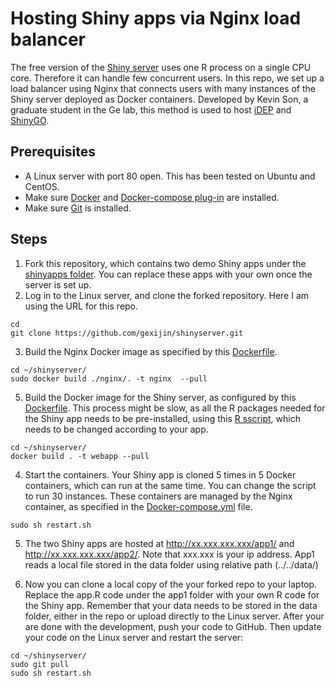 # Hosting Shiny apps via Nginx load balancer

 The free version of the [Shiny server](https://posit.co/products/open-source/shinyserver/) uses one R process on a single CPU core. Therefore it can handle few concurrent users. In this repo, we set up a load balancer using Nginx that connects users with many instances of the Shiny server deployed as Docker containers. Developed by Kevin Son, a graduate student in the Ge lab, this method is used to host [iDEP](http://bioinformatics.sdstate.edu/idep/) and  [ShinyGO](http://bioinformatics.sdstate.edu/go/).
 
## Prerequisites
  + A Linux server with port 80 open. This has been tested on Ubuntu and CentOS.
  + Make sure [Docker](https://docs.docker.com/get-docker/) and [Docker-compose plug-in](https://docs.docker.com/compose/install/linux/) are  installed.
  + Make sure [Git](https://git-scm.com/book/en/v2/Getting-Started-Installing-Git) is installed.

## Steps
1.  Fork this repository, which contains two demo Shiny apps under the [shinyapps folder](https://github.com/gexijin/shinyserver/tree/main/shinyapps). You can replace these apps with your own once the server is set up. 
2.  Log in to the Linux server, and clone the forked repository. Here I am using the URL for this repo.
 ```
 cd
 git clone https://github.com/gexijin/shinyserver.git
 ```
3. Build the Nginx Docker image as specified by this [Dockerfile](https://github.com/gexijin/shinyserver/blob/main/nginx/Dockerfile).
```
cd ~/shinyserver/
sudo docker build ./nginx/. -t nginx  --pull
```

5. Build the Docker image for the Shiny server, as configured by this [Dockerfile](https://github.com/gexijin/shinyserver/blob/main/Dockerfile). This process might be slow, as all the R packages needed for the Shiny app needs to be pre-installed, using this [R sscript](https://github.com/gexijin/shinyserver/blob/main/config/librarySetup.R), which needs to be changed according to your app.

```
cd ~/shinyserver/
docker build . -t webapp --pull
```
4. Start the containers. Your Shiny app is cloned 5 times in 5 Docker containers, which can run at the same time. You can change the script to run 30 instances. These containers are managed by the Nginx container, as specified in the [Docker-compose.yml](https://github.com/gexijin/shinyserver/blob/main/docker-compose.yml) file. 
```
sudo sh restart.sh
```
5. The two Shiny apps are hosted at http://xx.xxx.xxx.xxx/app1/ and http://xx.xxx.xxx.xxx/app2/. Note that xxx.xxx is your ip address. 
App1 reads a local file stored in the data folder using relative path (../../data/)

6. Now you can clone a local copy of the your forked repo to your laptop. Replace the app.R code under the  app1 folder with your own R code for the Shiny app. Remember that your data needs to be stored in the data folder, either in the repo or upload directly to the Linux server. After your are done with the development, push your code to GitHub. Then update your code on the Linux server and restart the server:
```
cd ~/shinyserver/
sudo git pull
sudo sh restart.sh
```

